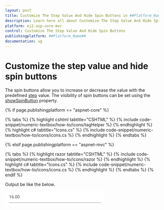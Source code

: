 ```yaml
---
layout: post
title: Customize The Step Value And Hide Spin Buttons in ##Platform_Name## Numerictextbox Component
description: Learn here all about Customize The Step Value And Hide Spin Buttons in Syncfusion ##Platform_Name## Numerictextbox component and more.
platform: ej2-asp-core-mvc
control: Customize The Step Value And Hide Spin Buttons
publishingplatform: ##Platform_Name##
documentation: ug
---
```


# Customize the step value and hide spin buttons

The spin buttons allow you to increase or decrease the value with the predefined [step](https://help.syncfusion.com/cr/aspnetcore-js2/Syncfusion.EJ2.Inputs.NumericTextBox.html#Syncfusion_EJ2_Inputs_NumericTextBox_Step)
value. The visibility of spin buttons can be set using the [showSpinButton](https://help.syncfusion.com/cr/aspnetcore-js2/Syncfusion.EJ2.Inputs.NumericTextBox.html#Syncfusion_EJ2_Inputs_NumericTextBox_ShowSpinButton) property.

{% if page.publishingplatform == "aspnet-core" %}

{% tabs %}
{% highlight cshtml tabtitle="CSHTML" %}
{% include code-snippet/numeric-textbox/how-to/icons/tagHelper %}
{% endhighlight %}
{% highlight c# tabtitle="Icons.cs" %}
{% include code-snippet/numeric-textbox/how-to/icons/icons.cs %}
{% endhighlight %}
{% endtabs %}

{% elsif page.publishingplatform == "aspnet-mvc" %}

{% tabs %}
{% highlight razor tabtitle="CSHTML" %}
{% include code-snippet/numeric-textbox/how-to/icons/razor %}
{% endhighlight %}
{% highlight c# tabtitle="Icons.cs" %}
{% include code-snippet/numeric-textbox/how-to/icons/icons.cs %}
{% endhighlight %}
{% endtabs %}
{% endif %}



Output be like the below.

![NumericTextBox Sample](../images/icons.png)